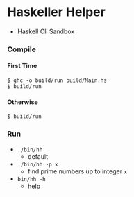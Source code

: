 # Haskeller Helper
- Haskell Cli Sandbox

### Compile
#### First Time
```
$ ghc -o build/run build/Main.hs
$ build/run
```
#### Otherwise
```
$ build/run
```

### Run
- `./bin/hh`
  - default
- `./bin/hh -p x`
  - find prime numbers up to integer `x`
- `bin/hh -h`
  - help

